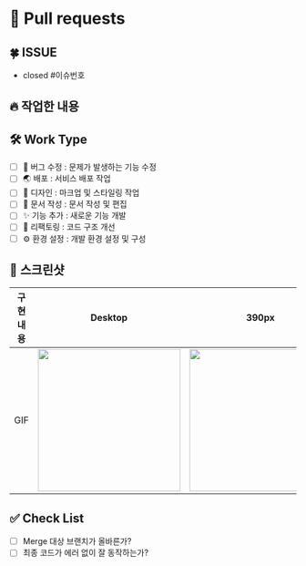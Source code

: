 # 🦁 Pull requests

## 🍀 ISSUE

- closed #이슈번호

## 🔥 작업한 내용

<!-- 작업한 내용을 적어주세요. -->

## 🛠 Work Type

- [ ] 🐞 버그 수정 : 문제가 발생하는 기능 수정
- [ ] 🌏 배포 : 서비스 배포 작업
- [ ] 🎨 디자인 : 마크업 및 스타일링 작업
- [ ] 📃 문서 작성 : 문서 작성 및 편집
- [ ] ✨ 기능 추가 : 새로운 기능 개발
- [ ] 🔨 리팩토링 : 코드 구조 개선
- [ ] ⚙️ 환경 설정 : 개발 환경 설정 및 구성

## 📸 스크린샷

| 구현 내용 |           Desktop           |            390px            |            320px            |
| :-------: | :-------------------------: | :-------------------------: | :-------------------------: |
|    GIF    | <img src = "" width ="250"> | <img src = "" width ="250"> | <img src = "" width ="250"> |

## ✅ Check List

- [ ] Merge 대상 브랜치가 올바른가?
- [ ] 최종 코드가 에러 없이 잘 동작하는가?
